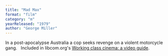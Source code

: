 ```yaml
---
title: "Mad Max"
format: "film"
category: "m"
yearReleased: "1979"
author: "George Miller"
---
```

In a post-apocalypse Australia a cop seeks revenge on a  violent motorcycle gang.
 
Included in libcom.org's <a href="https://libcom.org/library/working-class-cinema-video-guide">Working class cinema: a video guide</a>.